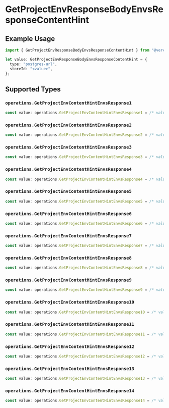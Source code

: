 # GetProjectEnvResponseBodyEnvsResponseContentHint

## Example Usage

```typescript
import { GetProjectEnvResponseBodyEnvsResponseContentHint } from "@vercel/sdk/models/operations/getprojectenv.js";

let value: GetProjectEnvResponseBodyEnvsResponseContentHint = {
  type: "postgres-url",
  storeId: "<value>",
};
```

## Supported Types

### `operations.GetProjectEnvContentHintEnvsResponse1`

```typescript
const value: operations.GetProjectEnvContentHintEnvsResponse1 = /* values here */
```

### `operations.GetProjectEnvContentHintEnvsResponse2`

```typescript
const value: operations.GetProjectEnvContentHintEnvsResponse2 = /* values here */
```

### `operations.GetProjectEnvContentHintEnvsResponse3`

```typescript
const value: operations.GetProjectEnvContentHintEnvsResponse3 = /* values here */
```

### `operations.GetProjectEnvContentHintEnvsResponse4`

```typescript
const value: operations.GetProjectEnvContentHintEnvsResponse4 = /* values here */
```

### `operations.GetProjectEnvContentHintEnvsResponse5`

```typescript
const value: operations.GetProjectEnvContentHintEnvsResponse5 = /* values here */
```

### `operations.GetProjectEnvContentHintEnvsResponse6`

```typescript
const value: operations.GetProjectEnvContentHintEnvsResponse6 = /* values here */
```

### `operations.GetProjectEnvContentHintEnvsResponse7`

```typescript
const value: operations.GetProjectEnvContentHintEnvsResponse7 = /* values here */
```

### `operations.GetProjectEnvContentHintEnvsResponse8`

```typescript
const value: operations.GetProjectEnvContentHintEnvsResponse8 = /* values here */
```

### `operations.GetProjectEnvContentHintEnvsResponse9`

```typescript
const value: operations.GetProjectEnvContentHintEnvsResponse9 = /* values here */
```

### `operations.GetProjectEnvContentHintEnvsResponse10`

```typescript
const value: operations.GetProjectEnvContentHintEnvsResponse10 = /* values here */
```

### `operations.GetProjectEnvContentHintEnvsResponse11`

```typescript
const value: operations.GetProjectEnvContentHintEnvsResponse11 = /* values here */
```

### `operations.GetProjectEnvContentHintEnvsResponse12`

```typescript
const value: operations.GetProjectEnvContentHintEnvsResponse12 = /* values here */
```

### `operations.GetProjectEnvContentHintEnvsResponse13`

```typescript
const value: operations.GetProjectEnvContentHintEnvsResponse13 = /* values here */
```

### `operations.GetProjectEnvContentHintEnvsResponse14`

```typescript
const value: operations.GetProjectEnvContentHintEnvsResponse14 = /* values here */
```

